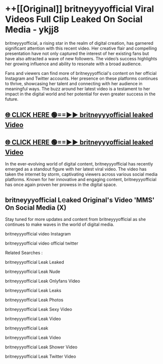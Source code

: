 # ++[[Original]] britneyyyofficial Viral Videos Full Clip Leaked On Social Media - ykjj8<br>

britneyyyofficial, a rising star in the realm of digital creation, has garnered significant attention with this recent video. Her creative flair and compelling presentation have not only captured the interest of her existing fans but have also attracted a wave of new followers. The video’s success highlights her growing influence and ability to resonate with a broad audience.

Fans and viewers can find more of britneyyyofficial's content on her official Instagram and Twitter accounts. Her presence on these platforms continues to thrive, showcasing her talent and connecting with her audience in meaningful ways. The buzz around her latest video is a testament to her impact in the digital world and her potential for even greater success in the future.


## [🌐 CLICK HERE 🟢==►► britneyyyofficial leaked Video ](https://onlyclips.site?title=britneyyyofficial&ref=git)

## [🌐 CLICK HERE 🟢==►► britneyyyofficial leaked Video ](https://onlyclips.site?title=britneyyyofficial&ref=git)


In the ever-evolving world of digital content, britneyyyofficial has recently emerged as a standout figure with her latest viral video. The video has taken the internet by storm, captivating viewers across various social media platforms. Known for her innovative and engaging content, britneyyyofficial has once again proven her prowess in the digital space.



## britneyyyofficial L𝚎aked Original's Video 'MMS' On Social Media (X)


Stay tuned for more updates and content from britneyyyofficial as she continues to make waves in the world of digital media.

britneyyyofficial video Instagram

britneyyyofficial video official twitter


Related Searches :

britneyyyofficial Leak Leaked

britneyyyofficial Leak Nude

britneyyyofficial Leak Onlyfans Video

britneyyyofficial Leak Leaks

britneyyyofficial Leak Photos

britneyyyofficial Leak Sexy Video

britneyyyofficial Leak Video

britneyyyofficial Leak

britneyyyofficial Leak Video

britneyyyofficial Leak Shower Video

britneyyyofficial Leak Twitter Video

